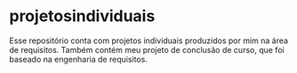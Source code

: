 # projetosindividuais
Esse repositório conta com projetos individuais produzidos por mim na área de requisitos. Também contém meu projeto de conclusão de curso, que foi baseado na engenharia de requisitos. 
